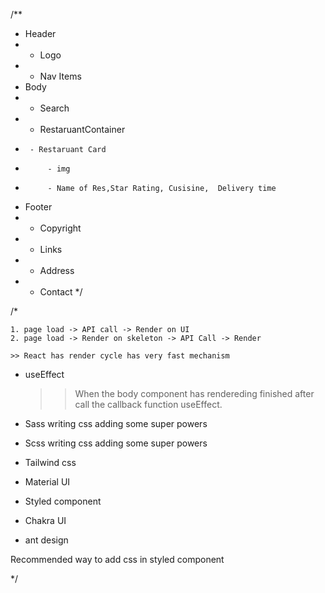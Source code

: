 /\*\*

- Header
- - Logo
- - Nav Items
- Body
- - Search
- - RestaruantContainer
-      - Restaruant Card
-          - img
-          - Name of Res,Star Rating, Cusisine,  Delivery time
- Footer
- - Copyright
- - Links
- - Address
- - Contact
    \*/

/\*

    1. page load -> API call -> Render on UI
    2. page load -> Render on skeleton -> API Call -> Render

    >> React has render cycle has very fast mechanism

- useEffect

  > > When the body component has rendereding finished after call the callback function useEffect.

- Sass writing css adding some super powers
- Scss writing css adding some super powers
- Tailwind css
- Material UI
- Styled component
- Chakra UI
- ant design

Recommended way to add css in styled component

\*/
